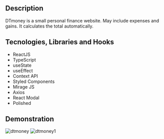 ## Description

DTmoney is a small personal finance website. May include expenses and gains. It calculates the total automatically.

## Tecnologies, Libraries and Hooks

- ReactJS
- TypeScript
- useState
- useEffect
- Context API
- Styled Components
- Mirage JS
- Axios
- React Modal
- Polished

## Demonstration


![dtmoney](https://user-images.githubusercontent.com/82839108/179384586-dac076d6-d41c-415d-b488-674f8b52c774.PNG)
![dtmoney1](https://user-images.githubusercontent.com/82839108/179384590-f9a4bac9-f649-460d-9d8b-9c20d74343c6.PNG)
